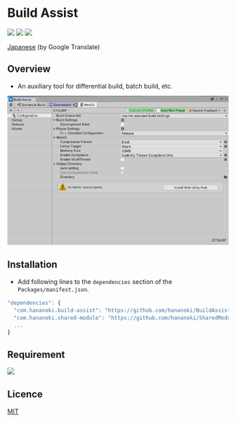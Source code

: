 # Build Assist

![](https://img.shields.io/badge/dynamic/json.svg?uri=https://raw.githubusercontent.com/hananoki/BuildAssist/master/package.json&label=&query=$.version&prefix=v)
![](https://img.shields.io/badge/unity-2018.3%20or%20later-3BAF75.svg)
![](https://img.shields.io/badge/license-MIT-informational.svg)

[Japanese](https://translate.google.com/translate?sl=en&tl=ja&u=https://github.com/hananoki/BuildAssist) (by Google Translate)

## Overview
- An auxiliary tool for differential build, batch build, etc.

![](Documentation~/Preview.png)

## Installation
- Add following lines to the `dependencies` section of the `Packages/manifest.json`.
```js
"dependencies": {
  "com.hananoki.build-assist": "https://github.com/hananoki/BuildAssist.git",
  "com.hananoki.shared-module": "https://github.com/hananoki/SharedModule.git",
  ...
}
```

## Requirement
[![](https://img.shields.io/badge/SharedModule-v1.11.0%20or%20later-blue.svg)](https://github.com/hananoki/SharedModule)

## Licence

[MIT](https://github.com/hananoki/BuildAssist/blob/master/LICENSE.md)